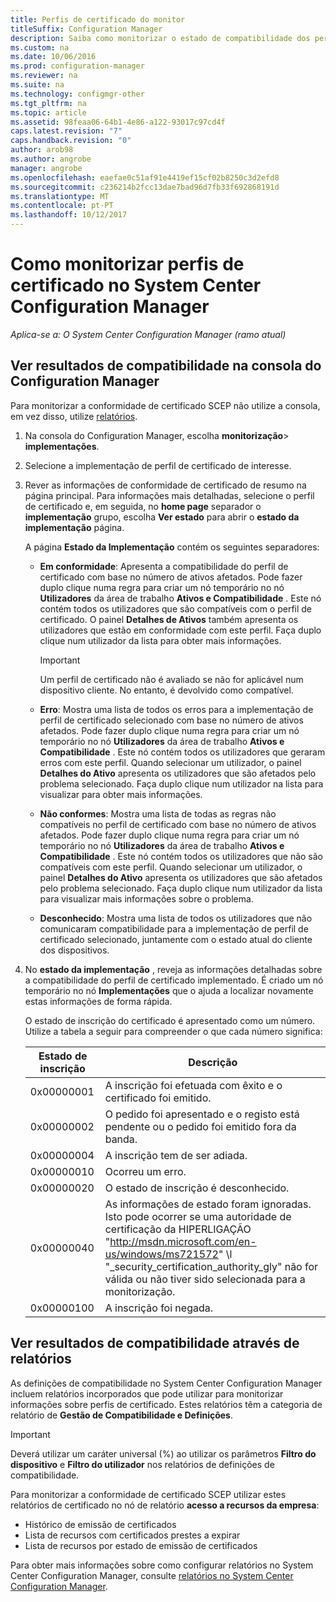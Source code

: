 ```yaml
---
title: Perfis de certificado do monitor
titleSuffix: Configuration Manager
description: Saiba como monitorizar o estado de compatibilidade dos perfis de certificado do System Center Configuration Manager.
ms.custom: na
ms.date: 10/06/2016
ms.prod: configuration-manager
ms.reviewer: na
ms.suite: na
ms.technology: configmgr-other
ms.tgt_pltfrm: na
ms.topic: article
ms.assetid: 98feaa06-64b1-4e86-a122-93017c97cd4f
caps.latest.revision: "7"
caps.handback.revision: "0"
author: arob98
ms.author: angrobe
manager: angrobe
ms.openlocfilehash: eaefae0c51af91e4419ef15cf02b8250c3d2efd8
ms.sourcegitcommit: c236214b2fcc13dae7bad96d7fb33f692868191d
ms.translationtype: MT
ms.contentlocale: pt-PT
ms.lasthandoff: 10/12/2017
---
```

# <a name="how-to-monitor-certificate-profiles-in-system-center-configuration-manager"></a>Como monitorizar perfis de certificado no System Center Configuration Manager

*Aplica-se a: O System Center Configuration Manager (ramo atual)*


##  <a name="view-compliance-results-in-the-configuration-manager-console"></a>Ver resultados de compatibilidade na consola do Configuration Manager  

Para monitorizar a conformidade de certificado SCEP não utilize a consola, em vez disso, utilize [relatórios](#view-compliance-results-by-using-reports). 

1.  Na consola do Configuration Manager, escolha **monitorização**>  **implementações**.  

3.  Selecione a implementação de perfil de certificado de interesse.  

4.  Rever as informações de conformidade de certificado de resumo na página principal. Para informações mais detalhadas, selecione o perfil de certificado e, em seguida, no **home page** separador o **implementação** grupo, escolha **Ver estado** para abrir o **estado da implementação** página.  

     A página **Estado da Implementação** contém os seguintes separadores:  

    -   **Em conformidade**: Apresenta a compatibilidade do perfil de certificado com base no número de ativos afetados. Pode fazer duplo clique numa regra para criar um nó temporário no nó **Utilizadores** da área de trabalho **Ativos e Compatibilidade** . Este nó contém todos os utilizadores que são compatíveis com o perfil de certificado. O painel **Detalhes de Ativos** também apresenta os utilizadores que estão em conformidade com este perfil. Faça duplo clique num utilizador da lista para obter mais informações.  

        > [!IMPORTANT]  
        >  Um perfil de certificado não é avaliado se não for aplicável num dispositivo cliente. No entanto, é devolvido como compatível.  

    -   **Erro**: Mostra uma lista de todos os erros para a implementação de perfil de certificado selecionado com base no número de ativos afetados. Pode fazer duplo clique numa regra para criar um nó temporário no nó **Utilizadores** da área de trabalho **Ativos e Compatibilidade** . Este nó contém todos os utilizadores que geraram erros com este perfil. Quando selecionar um utilizador, o painel **Detalhes do Ativo** apresenta os utilizadores que são afetados pelo problema selecionado. Faça duplo clique num utilizador na lista para visualizar para obter mais informações.  

    -   **Não conformes**: Mostra uma lista de todas as regras não compatíveis no perfil de certificado com base no número de ativos afetados. Pode fazer duplo clique numa regra para criar um nó temporário no nó **Utilizadores** da área de trabalho **Ativos e Compatibilidade** . Este nó contém todos os utilizadores que não são compatíveis com este perfil. Quando selecionar um utilizador, o painel **Detalhes do Ativo** apresenta os utilizadores que são afetados pelo problema selecionado. Faça duplo clique num utilizador da lista para visualizar mais informações sobre o problema.  

    -   **Desconhecido**: Mostra uma lista de todos os utilizadores que não comunicaram compatibilidade para a implementação de perfil de certificado selecionado, juntamente com o estado atual do cliente dos dispositivos.  

5.  No **estado da implementação** , reveja as informações detalhadas sobre a compatibilidade do perfil de certificado implementado. É criado um nó temporário no nó **Implementações** que o ajuda a localizar novamente estas informações de forma rápida.  

     O estado de inscrição do certificado é apresentado como um número. Utilize a tabela a seguir para compreender o que cada número significa:  

    |Estado de inscrição|Descrição|  
    |-----------------------|-----------------|  
    |0x00000001|A inscrição foi efetuada com êxito e o certificado foi emitido.|  
    |0x00000002|O pedido foi apresentado e o registo está pendente ou o pedido foi emitido fora da banda.|  
    |0x00000004|A inscrição tem de ser adiada.|  
    |0x00000010|Ocorreu um erro.|  
    |0x00000020|O estado de inscrição é desconhecido.|  
    |0x00000040|As informações de estado foram ignoradas. Isto pode ocorrer se uma autoridade de certificação da HIPERLIGAÇÃO "http://msdn.microsoft.com/en-us/windows/ms721572" \l "_security_certification_authority_gly" não for válida ou não tiver sido selecionada para a monitorização.|  
    |0x00000100|A inscrição foi negada.|  

##  <a name="view-compliance-results-by-using-reports"></a>Ver resultados de compatibilidade através de relatórios

 As definições de compatibilidade no System Center Configuration Manager incluem relatórios incorporados que pode utilizar para monitorizar informações sobre perfis de certificado. Estes relatórios têm a categoria de relatório de **Gestão de Compatibilidade e Definições**.  

> [!IMPORTANT]  
>  Deverá utilizar um caráter universal (%) ao utilizar os parâmetros **Filtro do dispositivo** e **Filtro do utilizador** nos relatórios de definições de compatibilidade.  

Para monitorizar a conformidade de certificado SCEP utilizar estes relatórios de certificado no nó de relatório **acesso a recursos da empresa**:  

 -   Histórico de emissão de certificados  
 -   Lista de recursos com certificados prestes a expirar  
 -   Lista de recursos por estado de emissão de certificados  



 Para obter mais informações sobre como configurar relatórios no System Center Configuration Manager, consulte [relatórios no System Center Configuration Manager](../../core/servers/manage/reporting.md).  
